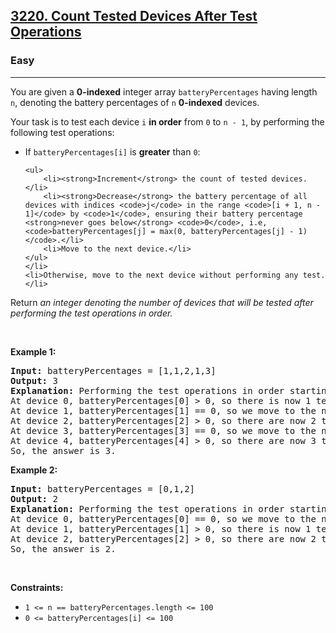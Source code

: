 <h2><a href="https://leetcode.com/problems/count-tested-devices-after-test-operations">3220. Count Tested Devices After Test Operations</a></h2><h3>Easy</h3><hr><p>You are given a <strong>0-indexed</strong> integer array <code>batteryPercentages</code> having length <code>n</code>, denoting the battery percentages of <code>n</code> <strong>0-indexed</strong> devices.</p>

<p>Your task is to test each device <code>i</code> <strong>in order</strong> from <code>0</code> to <code>n - 1</code>, by performing the following test operations:</p>

<ul>
	<li>If <code>batteryPercentages[i]</code> is <strong>greater</strong> than <code>0</code>:

	<ul>
		<li><strong>Increment</strong> the count of tested devices.</li>
		<li><strong>Decrease</strong> the battery percentage of all devices with indices <code>j</code> in the range <code>[i + 1, n - 1]</code> by <code>1</code>, ensuring their battery percentage <strong>never goes below</strong> <code>0</code>, i.e, <code>batteryPercentages[j] = max(0, batteryPercentages[j] - 1)</code>.</li>
		<li>Move to the next device.</li>
	</ul>
	</li>
	<li>Otherwise, move to the next device without performing any test.</li>
</ul>

<p>Return <em>an integer denoting the number of devices that will be tested after performing the test operations in order.</em></p>

<p>&nbsp;</p>
<p><strong class="example">Example 1:</strong></p>

<pre>
<strong>Input:</strong> batteryPercentages = [1,1,2,1,3]
<strong>Output:</strong> 3
<strong>Explanation: </strong>Performing the test operations in order starting from device 0:
At device 0, batteryPercentages[0] &gt; 0, so there is now 1 tested device, and batteryPercentages becomes [1,0,1,0,2].
At device 1, batteryPercentages[1] == 0, so we move to the next device without testing.
At device 2, batteryPercentages[2] &gt; 0, so there are now 2 tested devices, and batteryPercentages becomes [1,0,1,0,1].
At device 3, batteryPercentages[3] == 0, so we move to the next device without testing.
At device 4, batteryPercentages[4] &gt; 0, so there are now 3 tested devices, and batteryPercentages stays the same.
So, the answer is 3.
</pre>

<p><strong class="example">Example 2:</strong></p>

<pre>
<strong>Input:</strong> batteryPercentages = [0,1,2]
<strong>Output:</strong> 2
<strong>Explanation:</strong> Performing the test operations in order starting from device 0:
At device 0, batteryPercentages[0] == 0, so we move to the next device without testing.
At device 1, batteryPercentages[1] &gt; 0, so there is now 1 tested device, and batteryPercentages becomes [0,1,1].
At device 2, batteryPercentages[2] &gt; 0, so there are now 2 tested devices, and batteryPercentages stays the same.
So, the answer is 2.
</pre>

<p>&nbsp;</p>
<p><strong>Constraints:</strong></p>

<ul>
	<li><code>1 &lt;= n == batteryPercentages.length &lt;= 100 </code></li>
	<li><code>0 &lt;= batteryPercentages[i] &lt;= 100</code></li>
</ul>
